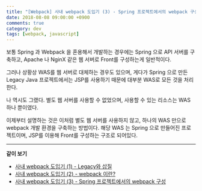 ```yaml
---
title: "[Webpack] 사내 webpack 도입기 (3) - Spring 프로젝트에서의 webpack 구성"
date: 2018-08-08 09:00:00 +0900
comments: true
category: dev
tags: [webpack, javascript]
---
```


보통 Spring 과 Webpack 을 혼용해서 개발하는 경우에는
Spring 으로 API 서버를 구축하고, Apache 나 NginX 같은 웹 서버로 Front를 구성하는게 일반적이다.

그러나 상황상 WAS를 웹 서버로 대체하는 경우도 있으며, 게다가 Spring 으로 만든 Legacy Java 프로젝트에서는
JSP를 사용하기 때문에 대부분 WAS로 모든 것을 처리한다.

나 역시도 그랬다. 별도 웹 서버를 사용할 수 없었으며, 사용할 수 있는 리소스는 WAS 하나 뿐이였다.

이제부터 설명하는 것은 이처럼 별도 웹 서버를 사용하지 않고, 하나의 WAS 만으로 webpack 개발 환경을 구축하는 방법이다.
해당 WAS 는 Spring 으로 만들어진 프로젝트이며, JSP를 이용해 Front를 구성하는 구조로 되어있다.

---

**같이 보기**
* [사내 webpack 도입기 (1) - Legacy와 삽질](/dev/21)
* [사내 webpack 도입기 (2) - webpack 이란?](/dev/22)
* [사내 webpack 도입기 (3) - Spring 프로젝트에서의 webpack 구성](/dev/27)
